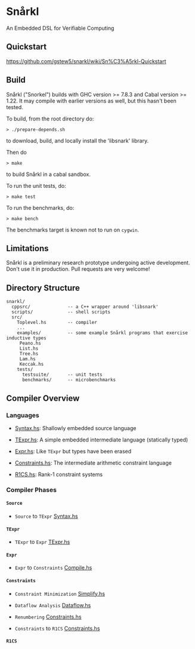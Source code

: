 # Snårkl 

An Embedded DSL for Verifiable Computing

## Quickstart

https://github.com/gstew5/snarkl/wiki/Sn%C3%A5rkl-Quickstart

## Build

Snårkl ("Snorkel") builds with GHC version >= 7.8.3 and Cabal version >= 1.22. It may compile with earlier versions as well, but this hasn't been tested. 

To build, from the root directory do:

``` 
> ./prepare-depends.sh
``` 

to download, build, and locally install the 'libsnark' library.

Then do 

```
> make
```

to build Snårkl in a cabal sandbox.

To run the unit tests, do:

```
> make test
```

To run the benchmarks, do: 

```
> make bench
```

The benchmarks target is known not to run on `cygwin`.

## Limitations

Snårkl is a preliminary research prototype undergoing active development. Don't use it in production. Pull requests are very welcome!

## Directory Structure

```
snarkl/
  cppsrc/              -- a C++ wrapper around 'libsnark'
  scripts/             -- shell scripts
  src/                 
    Toplevel.hs        -- compiler
    ... 
    examples/          -- some example Snårkl programs that exercise inductive types
     Peano.hs          
     List.hs
     Tree.hs
     Lam.hs   
     Keccak.hs
    tests/
      testsuite/       -- unit tests
      benchmarks/      -- microbenchmarks
```

## Compiler Overview

### Languages

* [Syntax.hs](https://github.com/gstew5/tinylam/blob/master/src/Syntax.hs): Shallowly embedded source language

* [TExpr.hs](https://github.com/gstew5/tinylam/blob/master/src/TExpr.hs): A simple embedded intermediate language (statically typed)

* [Expr.hs](https://github.com/gstew5/tinylam/blob/master/src/Expr.hs): Like `TExpr` but types have been erased

* [Constraints.hs](https://github.com/gstew5/tinylam/blob/master/src/Constraints.hs): The intermediate arithmetic constraint language

* [R1CS.hs](https://github.com/gstew5/tinylam/blob/master/src/R1CS.hs): Rank-1 constraint systems

### Compiler Phases

#### `Source`

* `Source` to `TExpr` [Syntax.hs](https://github.com/gstew5/tinylam/blob/master/src/Syntax.hs)

#### `TExpr`

* `TExpr` to `Expr` [TExpr.hs](https://github.com/gstew5/tinylam/blob/master/src/Compile.hs)

#### `Expr`

* `Expr` to `Constraints` [Compile.hs](https://github.com/gstew5/tinylam/blob/master/src/Compile.hs)

#### `Constraints`

* `Constraint Minimization` [Simplify.hs](https://github.com/gstew5/tinylam/blob/master/src/Simplify.hs)

* `Dataflow Analysis` [Dataflow.hs](https://github.com/gstew5/tinylam/blob/master/src/Dataflow.hs)

* `Renumbering` [Constraints.hs](https://github.com/gstew5/tinylam/blob/master/src/Constraints.hs)

* `Constraints` to `R1CS` [Constraints.hs](https://github.com/gstew5/tinylam/blob/master/src/Constraints.hs)

#### `R1CS`

